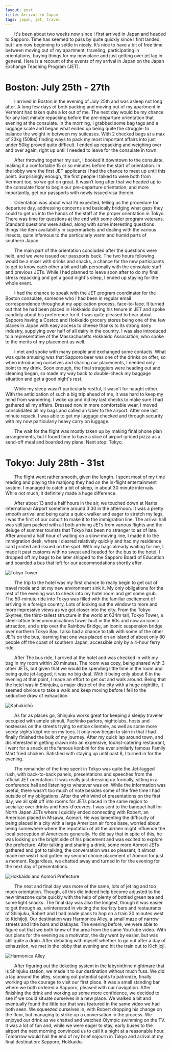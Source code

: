 ```yaml
---
layout: post
title: Arrival in Japan
tags: japan, jet, travel
---
```


&emsp;&emsp;It's been about two weeks now since I first arrived in Japan and headed to Sapporo. Time has seemed to pass by quite quickly since I first landed, but I am now beginning to settle in nicely. It’s nice to have a bit of free time between moving out of my apartment, traveling, participating in orientations, buying things for my new place and just getting over jet lag in general. Here is a recount of the events of my arrival in Japan on the Japan Exchange Teaching Program (JET).  

# Boston: July 25th - 27th
&emsp;&emsp;I arrived in Boston in the evening of July 25th and was asleep not long after. A long few days of both packing and moving out of my apartment in Vermont had taken quite a lot out of me. The next day would be my chance for any last minute repacking before the pre-departure orientation that evening at the consulate. In the morning, I grabbed some bag tags and a luggage scale and began what ended up being quite the struggle: to balance the weight in between my suitcases. With 2 checked bags at a max of 23kg (50lbs) finding ways to pack my most important affairs into just under 50kg proved quite difficult. I ended up repacking and weighing over and over again, right up until I needed to leave for the consulate in town.  

&emsp;&emsp;After throwing together my suit, I booked it downtown to the consulate, making it a comfortable 15 or so minutes before the start of orientation. In the lobby were the first JET applicants I had the chance to meet up until this point. Surprisingly enough, the first people I talked to were both from Vermont too, so we got on great. It wasn’t long after that we headed up to the consulate floor to begin our pre-departure orientation, and more importantly, get our passports with newly issued visa therein.  

&emsp;&emsp;Orientation was about what I’d expected, telling us the procedure for departure day, addressing concerns and basically bridging what gaps they could to get us into the hands of the staff at the proper orientation in Tokyo. There was time for questions at the end with some older program veterans. Standard questions were asked, along with some interesting questions things like item availability in supermarkets and dealing with the various insects, quite infamous to the particularly warm and humid parts of southern Japan.  

&emsp;&emsp;The main part of the orientation concluded after the questions were held, and we were issued our passports back. The two hours following would be a mixer with drinks and snacks, a chance for the new participants to get to know each other a bit and talk personally with the consulate staff and previous JETs. While I had planned to leave soon after to do my final stress repacking and get a good night's sleep, I ended up staying for the whole event.  

&emsp;&emsp;I had the chance to speak with the JET program coordinator for the Boston consulate, someone who I had been in regular email correspondence throughout my application process, face-to-face. It turned out that he had been placed in Hokkaido during his tenure in JET and spoke candidly about his preference for it. I was quite pleased to hear about Sapporo having a Costco and Hokkaido grocery stores being one of the few places in Japan with easy access to cheese thanks to its strong dairy industry, supplying over half of all dairy in the country. I was also introduced to a representative of the Massachusetts Hokkaido Association, who spoke to the merits of my placement as well.  

&emsp;&emsp;I met and spoke with many people and exchanged some contacts. What was quite amusing was that Sapporo beer was one of the drinks on offer, so when introducing ourselves and sharing our placements, I needed only point to my drink. Soon enough, the final stragglers were heading out and cleaning began, so made my way back to double-check my baggage situation and get a good night's rest.  

&emsp;&emsp;While my sleep wasn’t particularly restful, it wasn’t for naught either. With the anticipation of such a big trip ahead of me, it was hard to keep my mind from wandering. I woke up and did my last checks to make sure I had gathered all my affairs. Dressed now in more comfortable wear, I moved consolidated all my bags and called an Uber to the airport. After one last minute repack, I was able to get my luggage checked and through security with my now particularly heavy carry on luggage.  

&emsp;&emsp;The wait for the flight was mostly taken up by making final phone plan arrangements, but I found time to have a slice of airport-priced pizza as a send-off meal and boarded my plane. Next stop: Tokyo.  


# Tokyo: July 28th - 31st

&emsp;&emsp;The flight went rather smooth, given the length. I spent most of my time reading and playing the mahjong they had on the in-flight entertainment system. I managed to catch a bit of sleep, in about 30 minute intervals. While not much, it definitely made a huge difference. 

&emsp;&emsp;After about 13 and a half hours in the air, we touched down at Narita International Airport sometime around 3:30 in the afternoon. It was a pretty smooth arrival and being quite a quick walker and eager to stretch my legs, I was the first of our cohort to make it to the immigration line. The arrival hall was still jam packed with all both arriving JETs from various flights and the deluge of summer tourists that Tokyo has been no stranger to as of late. After around a half hour of waiting on a slow-moving line, I made it to the immigration desk, where I cleared relatively quickly and had my residence card printed and issued on the spot. With my bags already waiting for me, I made it past customs with no sweat and headed for the bus to the hotel. I dropped off my bags to be later shipped to the Sapporo Board of Education and boarded a bus that left for our accommodations shortly after.

![Tokyo Tower](/images/2024-08-10/tokyo_tower.jpg "Tokyo Tower \| Minato, Tokyo 🇯🇵")

&emsp;&emsp;The trip to the hotel was my first chance to really begin to get out of travel mode and let my new environment sink it. My only obligations for the rest of the evening was to check into my hotel room and get some grub. The 50-minute ride into Tokyo was filled with the familiar excitement of arriving in a foreign country. Lots of looking out the window to more and more impressive views as we got closer into the city. From the Tokyo Skytree, the third-tallest structure in the world at 634m tall, Tokyo Tower, a steel-lattice telecommunications tower built in the 60s and now an iconic attraction, and a trip over the Rainbow Bridge, an iconic suspension bridge over northern Tokyo Bay. I also had a chance to talk with some of the other JETs on the bus, learning that one was placed on an island of about only 80 people off the coast of southern Japan, accessible only by a 4-hour ferry ride.

&emsp;&emsp;After The bus ride, I arrived at the hotel and was checked in with my bag in my room within 20 minutes. The room was cozy, being shared with 3 other JETs, but given that we would be spending little time in the room and being quite jet-lagged, it was no big deal. With it being only about 6 in the evening at that point, I made an effort to get out and walk around. Being that the hotel was in Shinjuku, a major district of the city with a huge nightlife, it seemed obvious to take a walk and keep moving before I fell to the seductive draw of exhaustion.

![Kabukichō](/images/2024-08-10/kabukicho.jpg "Kabukichō \| Shinjuku, Tokyo 🇯🇵")

&emsp;&emsp;As far as places go, Shinjuku works great for keeping a sleepy traveler occupied with ample stimuli. Pachinko parlors, nightclubs, hosts and hostesses on the streets trying to entice clientele, as well as some more seedy sights kept me on my toes. It only now began to skin in that I had finally finished the bulk of my journey. After my quick lap around town, and disinterested in getting drawn into an expensive, tourist-catering restaurant, I went for a snack at the famous konbini for the ever similarly famous Family Mart fried chicken. Satisfied with staying up until past 8, I turned in for the evening.  

&emsp;&emsp;The remainder of the time spent in Tokyo was quite the Jet-lagged rush, with back-to-back panels, presentations and speeches from the official JET orientation. It was really just dressing up formally, sitting in a conference hall and listening to whatever was on. While the information was useful, there wasn’t too much of note besides some of the free time I had outside of my obligations. After the whirlwind of presentations on the first day, we all split off into rooms for JETs placed in the same region to socialize over drinks and hors-d'œuvres. I was sent to the banquet hall for North Japan JETs where I quickly ended connecting with Robert, an American placed in Misawa, Aomori. He was lamenting the difficulty of being placed in a city with a large American air force base, worried about being somewhere where the reputation of all the airmen might influence the local perception of Americans generally. He did say that in spite of this, he was looking on the bright side of his placement and was excited to explore the prefecture. After talking and sharing a drink, some more Aomori JETs gathered and got to talking, the conversation was so pleasant, it almost made me wish I had gotten my second choice placement of Aomori for just a moment. Regardless, we chatted away and turned in for the evening for the next day of presentations.  

![Hokkaido and Aomori Prefecture](/images/2024-08-10/map.jpg "Hokkaido with Aomori Prefecture and Northern Honshu Below")

&emsp;&emsp;The next and final day was more of the same, lots of jet lag and too much orientation. Though, all this did indeed help become adjusted to the new timezone quite quickly with the help of plenty of bottled green tea and some light snacks. The final day was also the longest, though it was easier to get through as, uninterested in visiting the touristy bars and restaurants of Shinjuku, Robert and I had made plans to hop on a train 30 minutes west to Kichijoji. Our destination was Harmonica Alley, a small maze of narrow streets and little bars and izakayas. The evening before, we were able to figure out that we both knew of the area from the same YouTube video. With our plans for the evening as a motivator, the day went by easier, but was still quite a drain. After debating with myself whether to go out after a day of exhaustion, we met in the lobby that evening and hit the train out to Kichijoji.  

![Harmonica Alley](/images/2024-08-10/harmonica.jpg "Kabukichō \| Musashino, Tokyo 🇯🇵")

&emsp;&emsp;After figuring out the ticketing system in the labyrinthine nightmare that is Shinjuku station, we made it to our destination without much fuss. We did a lap around the alley, scoping out potential spots to patronize, finally working up the courage to visit our first place. It was a small standing bar where we both ordered a Sapporo, pleased with our navigation. After finishing the drink and working up some more confidence, we decided to see if we could situate ourselves in a new place. We walked a bit and eventually found the little bar that was featured in the same video we had both seen. We squeezed ourselves in, with Robert dropping his change on the floor, but managing to strike up a conversation in the process. We enjoyed our drink as we chatted and watched Olympic swimming on the TV. It was a lot of fun and, while we were eager to stay, early buses to the airport the next morning convinced us to call it a night at a reasonable hour. Tomorrow would hail the end of my brief sojourn in Tokyo and arrival at my final destination: Sapporo, Hokkaido.
